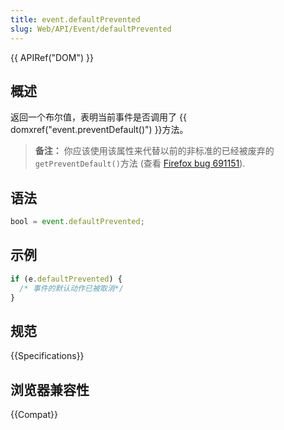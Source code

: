 ```yaml
---
title: event.defaultPrevented
slug: Web/API/Event/defaultPrevented
---
```


{{ APIRef("DOM") }}

## 概述

返回一个布尔值，表明当前事件是否调用了 {{ domxref("event.preventDefault()") }}方法。

> **备注：** 你应该使用该属性来代替以前的非标准的已经被废弃的`getPreventDefault()`方法 (查看 [Firefox bug 691151](https://bugzil.la/691151)).

## 语法

```js
bool = event.defaultPrevented;
```

## 示例

```js
if (e.defaultPrevented) {
  /* 事件的默认动作已被取消*/
}
```

## 规范

{{Specifications}}

## 浏览器兼容性

{{Compat}}
